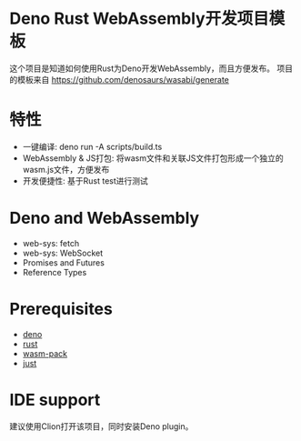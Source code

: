 Deno Rust WebAssembly开发项目模板
===========================

这个项目是知道如何使用Rust为Deno开发WebAssembly，而且方便发布。 项目的模板来自 https://github.com/denosaurs/wasabi/generate

# 特性

* 一键编译:  deno run -A scripts/build.ts
* WebAssembly & JS打包: 将wasm文件和关联JS文件打包形成一个独立的wasm.js文件，方便发布
* 开发便捷性: 基于Rust test进行测试

# Deno and WebAssembly

* web-sys: fetch
* web-sys: WebSocket
* Promises and Futures
* Reference Types

# Prerequisites

- [deno](https://deno.land/)
- [rust](https://www.rust-lang.org/)
- [wasm-pack](https://rustwasm.github.io/wasm-pack/)
- [just](https://github.com/casey/just)

# IDE support

建议使用Clion打开该项目，同时安装Deno plugin。
